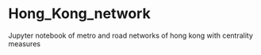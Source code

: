 # Hong_Kong_network
Jupyter notebook of metro and road networks of hong kong with centrality measures

